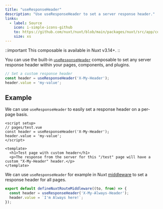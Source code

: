 ```yaml
---
title: "useResponseHeader"
description: "Use useResponseHeader to set a server response header."
links:
  - label: Source
    icon: i-simple-icons-github
    to: https://github.com/nuxt/nuxt/blob/main/packages/nuxt/src/app/composables/ssr.ts
    size: xs
---
```


::important
This composable is available in Nuxt v3.14+.
::

You can use the built-in [`useResponseHeader`](/docs/api/composables/use-response-header) composable to set any server response header within your pages, components, and plugins.

```ts
// Set a custom response header
const header = useResponseHeader('X-My-Header');
header.value = 'my-value';
```

## Example

We can use `useResponseHeader` to easily set a response header on a per-page basis.

```vue [pages/test.vue]
<script setup>
// pages/test.vue
const header = useResponseHeader('X-My-Header');
header.value = 'my-value';
</script>

<template>
  <h1>Test page with custom header</h1>
  <p>The response from the server for this "/test" page will have a custom "X-My-Header" header.</p>
</template>
```

We can use `useResponseHeader` for example in Nuxt [middleware](/docs/guide/directory-structure/middleware) to set a response header for all pages.

```ts [middleware/my-header-middleware.ts]
export default defineNuxtRouteMiddleware((to, from) => {
  const header = useResponseHeader('X-My-Always-Header');
  header.value = `I'm Always here!`;
});

```
